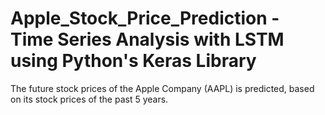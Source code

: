 # Apple_Stock_Price_Prediction - Time Series Analysis with LSTM using Python's Keras Library


The future stock prices of the Apple Company (AAPL) is predicted, based on its stock prices of the past 5 years.
